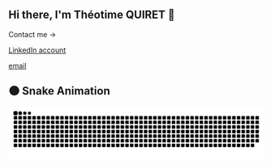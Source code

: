 ## Hi there, I'm Théotime QUIRET 👋

Contact me -> 

[LinkedIn account](https://www.linkedin.com/in/ayoub-ladjici-560528238/)

[email](ayoub.ladjici@outlook.com)

## 🌑 Snake Animation

![snake gif](https://github.com/theotimeqrt/snk/raw/output/github-contribution-grid-snake-dark.svg)
